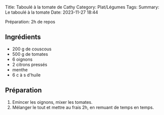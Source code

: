 Title: Taboulé à la tomate de Cathy
Category: Plat/Légumes
Tags: 
Summary: Le taboulé à la tomate
Date:  2023-11-27 18:44

Préparation: 2h de repos

## Ingrédients

- 200 g de couscous
- 500 g de tomates
- 6 oignons
- 2 citrons pressés
- menthe
- 6 c à s d'huile

## Préparation

1. Emincer les oignons, mixer les tomates.
2. Mélanger le tout et mettre au frais 2h, en remuant de temps en temps.